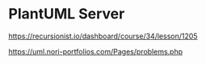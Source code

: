 # PlantUML Server

https://recursionist.io/dashboard/course/34/lesson/1205

https://uml.nori-portfolios.com/Pages/problems.php